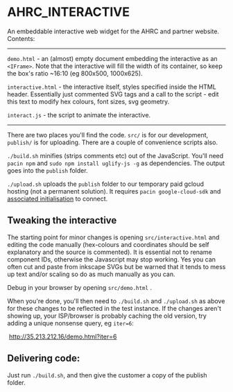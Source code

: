 # AHRC_INTERACTIVE
An embeddable interactive web widget for the AHRC and partner website. Contents:

----

`demo.html` - an (almost) empty document embedding the interactive as an `<IFrame>`. Note that the interactive will fill the width of its container, so keep the box's ratio ~16:10 (eg 800x500, 1000x625).

`interactive.html` - the interactive itself, styles specified inside the HTML header. Essentially just commented SVG tags and a call to the script - edit this text to modify hex colours, font sizes, svg geometry.

`interact.js` - the script to animate the interactive.

-----

There are two places you'll find the code. `src/` is for our development, `publish/` is for uploading. There are a couple of convenience scripts also. 

`./build.sh` minifies (strips comments etc) out of the JavaScript. You'll need `pacin npm` and `sudo npm install uglify-js -g` as dependencies. The output goes into the `publish` folder. 

`./upload.sh` uploads the `publish` folder to our temporary paid gcloud hosting (not a permanent solution). It requires `pacin google-cloud-sdk` and [associated initialisation](https://cloud.google.com/sdk/docs/initializing) to connect.



## Tweaking the interactive

The starting point for minor changes is opening `src/interactive.html` and editing the code manually (hex-colours and coordinates should be self explanatory and the source is commented). It is essential not to rename component IDs, otherwise the Javascript may stop working. Yes you can often cut and paste from inkscape SVGs but be warned that it tends to mess up text and/or scaling so do as much manually as you can. 

Debug in your browser by opening `src/demo.html` .

When you're done, you'll then need to `./build.sh` and `./upload.sh` as above for these changes to be reflected in the test instance. If the changes aren't showing up, your ISP/browser is probably caching the old version, try adding a unique nonsense query, eg `iter=6`:

​	http://35.213.212.16/demo.html?iter=6



## Delivering code:

Just run `./build.sh`, and then give the customer a copy of the publish folder.

